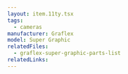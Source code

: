 ```yaml
---
layout: item.11ty.tsx
tags:
  - cameras
manufacturer: Graflex
model: Super Graphic
relatedFiles:
  - graflex-super-graphic-parts-list
relatedLinks:
---
```

